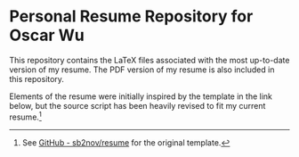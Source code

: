 # Personal Resume Repository for Oscar Wu

This repository contains the LaTeX files associated with the most up-to-date version of my resume. The PDF version of my resume is also included in this repository. 

Elements of the resume were initially inspired by the template in the link below, but the source script has been heavily revised to fit my current resume.[^f1]

[^f1]: See [GitHub - sb2nov/resume](https://github.com/sb2nov/resume) for the original template.

